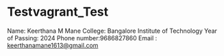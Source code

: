 # Testvagrant_Test

Name: Keerthana M Mane
College: Bangalore Institute of Technology
Year of Passing: 2024
Phone number:9686827860
Email : keerthanamane1613@gmail.com
